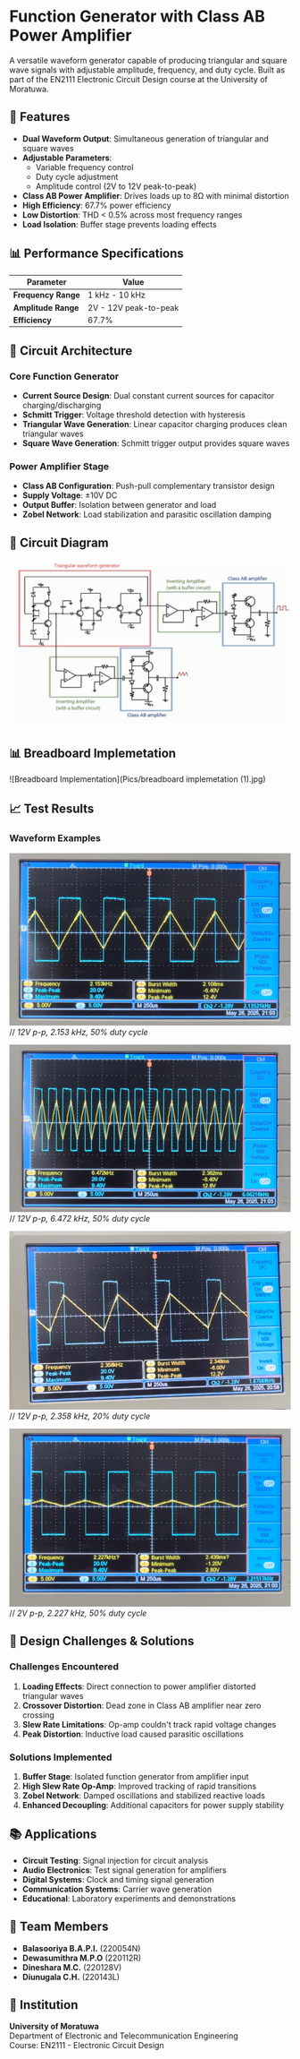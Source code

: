 # Function Generator with Class AB Power Amplifier

A versatile waveform generator capable of producing triangular and square wave signals with adjustable amplitude, frequency, and duty cycle. Built as part of the EN2111 Electronic Circuit Design course at the University of Moratuwa.

## 🌟 Features

- **Dual Waveform Output**: Simultaneous generation of triangular and square waves
- **Adjustable Parameters**: 
  - Variable frequency control
  - Duty cycle adjustment 
  - Amplitude control (2V to 12V peak-to-peak)
- **Class AB Power Amplifier**: Drives loads up to 8Ω with minimal distortion
- **High Efficiency**: 67.7% power efficiency
- **Low Distortion**: THD < 0.5% across most frequency ranges
- **Load Isolation**: Buffer stage prevents loading effects

## 📊 Performance Specifications

| Parameter | Value |
|-----------|-------|
| **Frequency Range** | 1 kHz - 10 kHz |
| **Amplitude Range** | 2V - 12V peak-to-peak |
| **Efficiency** | 67.7% |

## 🔧 Circuit Architecture

### Core Function Generator
- **Current Source Design**: Dual constant current sources for capacitor charging/discharging
- **Schmitt Trigger**: Voltage threshold detection with hysteresis
- **Triangular Wave Generation**: Linear capacitor charging produces clean triangular waves
- **Square Wave Generation**: Schmitt trigger output provides square waves

### Power Amplifier Stage
- **Class AB Configuration**: Push-pull complementary transistor design
- **Supply Voltage**: ±10V DC
- **Output Buffer**: Isolation between generator and load
- **Zobel Network**: Load stabilization and parasitic oscillation damping

## 📐 Circuit Diagram

![Circuit Diagram](Pics/123.jpg)

## 📊 Breadboard Implemetation

![Breadboard Implementation](Pics/breadboard implemetation (1).jpg)



## 📈 Test Results

### Waveform Examples
![Waveform 1](Pics/f1.jpg)//
*12V p-p, 2.153 kHz, 50% duty cycle*

![Waveform 2](Pics/f2.jpg)//
*12V p-p, 6.472 kHz, 50% duty cycle*

![Waveform 3](Pics/f3.jpg)//
*12V p-p, 2.358 kHz, 20% duty cycle*

![Waveform 4](Pics/f4.jpg)//
*2V p-p, 2.227 kHz, 50% duty cycle*



## 🚧 Design Challenges & Solutions

### Challenges Encountered
1. **Loading Effects**: Direct connection to power amplifier distorted triangular waves
2. **Crossover Distortion**: Dead zone in Class AB amplifier near zero crossing
3. **Slew Rate Limitations**: Op-amp couldn't track rapid voltage changes
4. **Peak Distortion**: Inductive load caused parasitic oscillations

### Solutions Implemented
1. **Buffer Stage**: Isolated function generator from amplifier input
2. **High Slew Rate Op-Amp**: Improved tracking of rapid transitions
3. **Zobel Network**: Damped oscillations and stabilized reactive loads
4. **Enhanced Decoupling**: Additional capacitors for power supply stability





## 📚 Applications

- **Circuit Testing**: Signal injection for circuit analysis
- **Audio Electronics**: Test signal generation for amplifiers
- **Digital Systems**: Clock and timing signal generation
- **Communication Systems**: Carrier wave generation
- **Educational**: Laboratory experiments and demonstrations


## 👥 Team Members

- **Balasooriya B.A.P.I.** (220054N)
- **Dewasumithra M.P.O** (220112R)  
- **Dineshara M.C.** (220128V)
- **Diunugala C.H.** (220143L)

## 🏫 Institution

**University of Moratuwa**  
Department of Electronic and Telecommunication Engineering  
Course: EN2111 - Electronic Circuit Design

